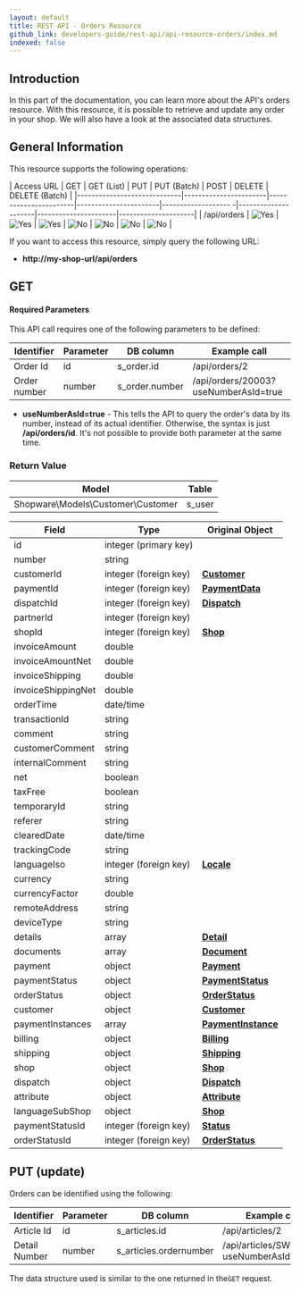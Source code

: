 ```yaml
---
layout: default
title: REST API - Orders Resource
github_link: developers-guide/rest-api/api-resource-orders/index.md
indexed: false
---
```


## Introduction

In this part of the documentation, you can learn more about the API's orders resource. With this resource, it is possible to retrieve and update any order in your shop. We will also have a look at the associated data structures.


## General Information

This resource supports the following operations:

|  Access URL                 | GET                   | GET (List)            | PUT                   | PUT (Batch)         | POST                | DELETE               | DELETE (Batch)      |
|-----------------------------|-----------------------|-----------------------|-----------------------|------------------- -|---------------------|----------------------|---------------------|
| /api/orders                    | ![Yes](../img/yes.png) | ![Yes](../img/yes.png) | ![Yes](../img/yes.png) | ![No](../img/no.png) | ![No](../img/no.png) | ![No](../img/no.png) | ![No](../img/no.png) |

If you want to access this resource, simply query the following URL:

* **http://my-shop-url/api/orders**

## GET

#### Required Parameters

This API call requires one of the following parameters to be defined:

| Identifier      | Parameter | DB column                    | Example call                           |
|-----------------|-----------|------------------------------|----------------------------------------|
| Order Id        | id        | s_order.id                   | /api/orders/2                          |
| Order number    | number    | s_order.number               | /api/orders/20003?useNumberAsId=true   |

* **useNumberAsId=true** - This tells the API to query the order's data by its number, instead of its actual identifier. Otherwise, the syntax is just **/api/orders/id**. It's not possible to provide both parameter at the same time.

### Return Value

| Model                                 | Table                 |
|------------------------------------|-----------------------|
| Shopware\Models\Customer\Customer  | s_user                |

| Field                 | Type                  | Original Object                                                               |
|-----------------------|-----------------------|-------------------------------------------------------------------------------|
| id                    | integer (primary key) |                                                                                 |
| number                | string                |                                                                                |
| customerId            | integer (foreign key) | **[Customer](../api-resource-customer)**                                        |
| paymentId                | integer (foreign key)    | **[PaymentData](../models/#payment-data)**                                        |
| dispatchId            | integer (foreign key)    | **[Dispatch](../models/#dispatch)**                                            |
| partnerId                | integer (foreign key)    |                                                                                |
| shopId                | integer (foreign key)    | **[Shop](../models/#shop)**                                                    |
| invoiceAmount            | double                |                                                                                |
| invoiceAmountNet        | double                |                                                                                |
| invoiceShipping        | double                |                                                                                |
| invoiceShippingNet    | double                |                                                                                |
| orderTime                | date/time                |                                                                                |
| transactionId            | string                |                                                                                |
| comment                | string                |                                                                                |
| customerComment        | string                |                                                                                |
| internalComment        | string                |                                                                                |
| net                    | boolean                |                                                                                |
| taxFree                | boolean                |                                                                                |
| temporaryId            | string                |                                                                                |
| referer                | string                |                                                                                |
| clearedDate            | date/time                |                                                                                |
| trackingCode            | string                |                                                                                |
| languageIso            | integer (foreign key)    | **[Locale](../models/#locale)**                                                |
| currency                | string                |                                                                                |
| currencyFactor        | double                |                                                                                |
| remoteAddress            | string                |                                                                                |
| deviceType            | string                |                                                                                |
| details                | array                    | **[Detail](../models/#order-detail)**                                        |
| documents                | array                    | **[Document](../models/#document)**                                            |
| payment                | object                | **[Payment](../models/#payment-instance)**                                        |
| paymentStatus            | object                | **[PaymentStatus](../models/#payment-status)**                                    |
| orderStatus            | object                | **[OrderStatus](../models/#order-status)**                                        |
| customer                | object                | **[Customer](../models/#customer)**                                            |
| paymentInstances        | array                    | **[PaymentInstance](../models/#payment-instance)**                                |
| billing                | object                | **[Billing](../models/#billing)**                                                |
| shipping                | object                | **[Shipping](../models/#shipping)**                                            |
| shop                    | object                | **[Shop](../models/#shop)**                                                    |
| dispatch                | object                | **[Dispatch](../models/#dispatch)**                                            |
| attribute                | object                | **[Attribute](../models/#order-attribute)**                                    |
| languageSubShop        | object                | **[Shop](../models/#shop)**                                                    |
| paymentStatusId       | integer (foreign key)    | **[Status](../models/#payment-status)**                                        |
| orderStatusId            | integer (foreign key) | **[OrderStatus](../models/#order-status)**                                        |

## PUT (update)

Orders can be identified using the following:

| Identifier    | Parameter | DB column              | Example call                             |
|---------------|-----------|------------------------|------------------------------------------|
| Article Id    | id        | s_articles.id          | /api/articles/2                          |
| Detail Number | number    | s_articles.ordernumber | /api/articles/SW10003?useNumberAsId=true |

The data structure used is similar to the one returned in the`GET` request.
